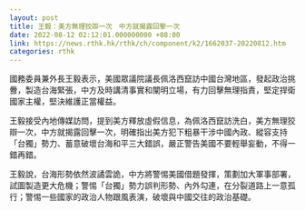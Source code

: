 ```yaml
---
layout: post
title: 王毅：美方無理狡辯一次　中方就揭露回擊一次
date: 2022-08-12 02:12:01.000000000 +08:00
link: https://news.rthk.hk/rthk/ch/component/k2/1662037-20220812.htm
categories: rthk
---
```


國務委員兼外長王毅表示，美國眾議院議長佩洛西竄訪中國台灣地區，發起政治挑釁，製造台海緊張，中方及時講清事實和闡明立場，有力回擊無理指責，堅定捍衛國家主權，堅決維護正當權益。

王毅接受內地傳媒訪問，提到美方釋放虛假信息，為佩洛西竄訪洗白，美方無理狡辯一次，中方就揭露回擊一次，明確指出美方犯下粗暴干涉中國內政、縱容支持「台獨」勢力、蓄意破壞台海和平三大錯誤，嚴正警告美國不要輕舉妄動，不得一錯再錯。

王毅說，台海形勢依然波譎雲詭，中方將警惕美國借題發揮，策劃加大軍事部署，試圖製造更大危機；警惕「台獨」勢力誤判形勢、內外勾連，在分裂道路上一意孤行；警惕一些國家的政治人物跟風表演，破壞與中國交往的政治基礎。
